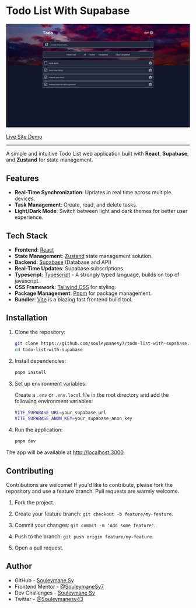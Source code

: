 # Todo List With Supabase

![Preview of the app](./preview.png)

[Live Site Demo](https://live-site-demo.com)

---

A simple and intuitive Todo List web application built with **React**, **Supabase**, and **Zustand** for state management.

## Features

- **Real-Time Synchronization**: Updates in real time across multiple devices.
- **Task Management**: Create, read, and delete tasks.
- **Light/Dark Mode**: Switch between light and dark themes for better user experience.

## Tech Stack

- **Frontend**: [React](https://reactjs.org/)
- **State Management**: [Zustand](https://github.com/pmndrs/zustand) state management solution.
- **Backend**: [Supabase](https://supabase.io/) (Database and API)
- **Real-Time Updates**: Supabase subscriptions.
- **Typescript**: [Typescript](https://typescript) - A strongly typed language, builds on top of javascript.
- **CSS Framework**: [Tailwind CSS](https://tailwindcss.com/) for styling.
- **Package Management**: [Pnpm](https://pnpm.io) for package management.
- **Bundler**: [Vite](https://vite.dev) is a blazing fast frontend build tool.

## Installation

1. Clone the repository:

   ```bash
   git clone https://github.com/souleymanesy7/todo-list-with-supabase.git
   cd todo-list-with-supabase
   ```

2. Install dependencies:

   ```bash
   pnpm install
   ```

3. Set up environment variables:

   Create a `.env` or `.env.local` file in the root directory and add the following environment variables:

   ```bash
   VITE_SUPABASE_URL=your_supabase_url
   VITE_SUPABASE_ANON_KEY=your_supabase_anon_key
   ```

4. Run the application:

   ```bash
   pnpm dev
   ```

The app will be available at <http://localhost:3000>.

## Contributing

Contributions are welcome! If you'd like to contribute, please fork the repository and use a feature branch. Pull requests are warmly welcome.

1. Fork the project.

2. Create your feature branch: `git checkout -b feature/my-feature`.

3. Commit your changes: `git commit -m 'Add some feature'`.

4. Push to the branch: `git push origin feature/my-feature`.

5. Open a pull request.

## Author

- GitHub - [Souleymane Sy](https://github.com/SouleymaneSy7)
- Frontend Mentor - [@SouleymaneSy7](https://www.frontendmentor.io/profile/SouleymaneSy7)
- Dev Challenges - [Souleymane Sy](https://devchallenges.io/profile/534cd213-3165-4c16-bdcf-058e1f468da0)
- Twitter - [@Souleymanesy43](https://twitter.com/Souleymanesy43)
